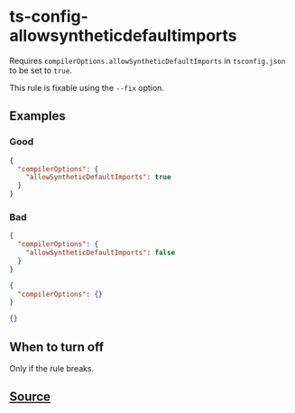 # ts-config-allowsyntheticdefaultimports

Requires `compilerOptions.allowSyntheticDefaultImports` in `tsconfig.json` to be set to `true`.

This rule is fixable using the `--fix` option.

## Examples

### Good

```json
{
  "compilerOptions": {
    "allowSyntheticDefaultImports": true
  }
}
```

### Bad

```json
{
  "compilerOptions": {
    "allowSyntheticDefaultImports": false
  }
}
```

```json
{
  "compilerOptions": {}
}
```

```json
{}
```

## When to turn off

Only if the rule breaks.

## [Source](https://azure.github.io/azure-sdk/typescript_design.html#ts-config-allowsyntheticdefaultimports)
